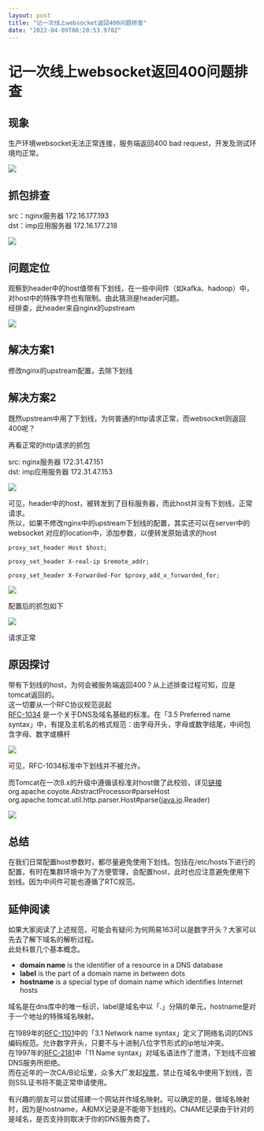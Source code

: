 ```yaml
---
layout: post
title: "记一次线上websocket返回400问题排查"
date: "2022-04-09T08:20:53.970Z"
---
```

记一次线上websocket返回400问题排查
=======================

现象
--

生产环境websocket无法正常连接，服务端返回400 bad request，开发及测试环境均正常。

![](https://img2022.cnblogs.com/blog/922229/202204/922229-20220409124132196-519636457.png)

抓包排查
----

src：nginx服务器 172.16.177.193  
dst：imp应用服务器 172.16.177.218

![](https://img2022.cnblogs.com/blog/922229/202204/922229-20220409124113923-343224071.png)

问题定位
----

观察到header中的host值带有下划线，在一些中间件（如kafka、hadoop）中，对host中的特殊字符也有限制。由此猜测是header问题。  
经排查，此header来自nginx的upstream

![](https://img2022.cnblogs.com/blog/922229/202204/922229-20220409124153974-1508804909.png)

解决方案1
-----

修改nginx的upstream配置，去除下划线

解决方案2
-----

既然upstream中用了下划线，为何普通的http请求正常，而websocket则返回400呢？

再看正常的http请求的抓包

src: nginx服务器 172.31.47.151  
dst: imp应用服务器 172.31.47.153

![](https://img2022.cnblogs.com/blog/922229/202204/922229-20220409124213509-1774738872.png)

可见，header中的host，被转发到了目标服务器，而此host并没有下划线，正常请求。  
所以，如果不修改nginx中的upstream下划线的配置，其实还可以在server中的websocket 对应的location中，添加参数，以便转发原始请求的host

`proxy_set_header Host $host;`

`proxy_set_header X-real-ip $remote_addr;`

`proxy_set_header X-Forwarded-For $proxy_add_x_forwarded_for;`

  
![](https://img2022.cnblogs.com/blog/922229/202204/922229-20220409124229386-1321858524.png)

配置后的抓包如下

![](https://img2022.cnblogs.com/blog/922229/202204/922229-20220409124246750-776995701.png)

请求正常

原因探讨
----

带有下划线的host，为何会被服务端返回400？从上述排查过程可知，应是tomcat返回的。  
这一切要从一个RFC协议规范说起  
[RFC-1034](https://tools.ietf.org/html/rfc1034) 是一个关于DNS及域名基础的标准。在「3.5 Preferred name syntax」中，有提及主机名的格式规范：由字母开头，字母或数字结尾，中间包含字母、数字或横杆

![](https://img2022.cnblogs.com/blog/922229/202204/922229-20220409124301184-1031999595.png)

可见，RFC-1034标准中下划线并不被允许。

而Tomcat在一次8.x的升级中遵循该标准对host做了此校验，详见[链接](https://github.com/apache/tomcat/commit/3daee59d37376de2f1b62d906d69547a27bb1d81)  
org.apache.coyote.AbstractProcessor#parseHost  
org.apache.tomcat.util.http.parser.Host#parse([java.io](http://java.io/).Reader)

![](https://img2022.cnblogs.com/blog/922229/202204/922229-20220409124317276-99350931.png)

总结
--

在我们日常配置host参数时，都尽量避免使用下划线。包括在/etc/hosts下进行的配置，有时在集群环境中为了方便管理，会配置host，此时也应注意避免使用下划线。因为中间件可能也遵循了RTC规范。

延伸阅读
----

如果大家阅读了上述规范，可能会有疑问:为何网易163可以是数字开头？大家可以先去了解下域名的解析过程。  
此处科普几个基本概念。

*   **domain name** is the identifier of a resource in a DNS database
*   **label** is the part of a domain name in between dots
*   **hostname** is a special type of domain name which identifies Internet hosts

域名是在dns库中的唯一标识，label是域名中以「.」分隔的单元，hostname是对于一个地址的特殊域名映射。

在1989年的[RFC-1101](https://tools.ietf.org/html/rfc1101)中的「3.1 Network name syntax」定义了网络名词的DNS编码规范。允许数字开头，只要不与十进制八位字节形式的ip地址冲突。  
在1997年的[RFC-2181](https://tools.ietf.org/html/rfc2181)中「11 Name syntax」对域名语法作了澄清，下划线不应被DNS服务所拒绝。  
而在近年的一次CA/B论坛里，众多大厂发起[投票](https://cabforum.org/2018/11/12/ballot-sc-12-sunset-of-underscores-in-dnsnames/)，禁止在域名中使用下划线，否则SSL证书将不能正常申请使用。

有兴趣的朋友可以尝试搭建一个网站并作域名映射。可以确定的是，做域名映射时，因为是hostname，A和MX记录是不能带下划线的。CNAME记录由于针对的是域名，是否支持则取决于你的DNS服务商了。